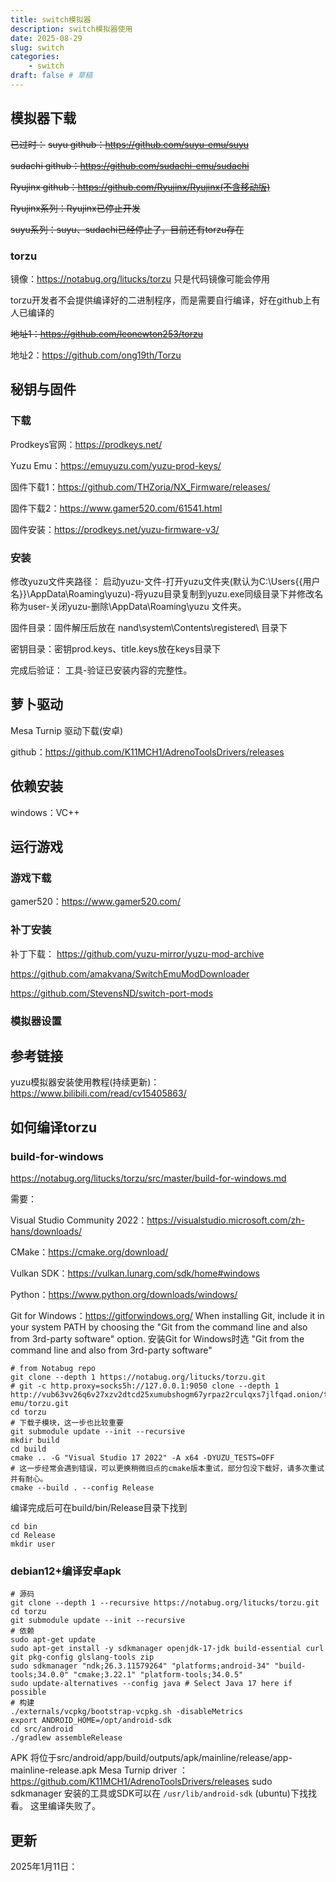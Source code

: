 ```yaml
---
title: switch模拟器
description: switch模拟器使用
date: 2025-08-29
slug: switch
categories:
    - switch
draft: false # 草稿
---
```


## 模拟器下载
~~已过时：~~
~~suyu github：https://github.com/suyu-emu/suyu~~

~~sudachi github：https://github.com/sudachi-emu/sudachi~~

~~Ryujinx github：https://github.com/Ryujinx/Ryujinx(不含移动版)~~

~~Ryujinx系列：Ryujinx已停止开发~~

~~suyu系列：suyu、sudachi已经停止了，目前还有torzu存在~~

### torzu
镜像：https://notabug.org/litucks/torzu 只是代码镜像可能会停用

torzu开发者不会提供编译好的二进制程序，而是需要自行编译，好在github上有人已编译的

~~地址1：https://github.com/leonewton253/torzu~~

地址2：https://github.com/ong19th/Torzu

## 秘钥与固件
### 下载
Prodkeys官网：https://prodkeys.net/

Yuzu Emu：https://emuyuzu.com/yuzu-prod-keys/

固件下载1：https://github.com/THZoria/NX_Firmware/releases/

固件下载2：https://www.gamer520.com/61541.html

固件安装：https://prodkeys.net/yuzu-firmware-v3/
### 安装
修改yuzu文件夹路径：
启动yuzu-文件-打开yuzu文件夹(默认为C:\Users\{{用户名}}\AppData\Roaming\yuzu)-将yuzu目录复制到yuzu.exe同级目录下并修改名称为user-关闭yuzu-删除\AppData\Roaming\yuzu 文件夹。

固件目录：固件解压后放在 nand\system\Contents\registered\ 目录下

密钥目录：密钥prod.keys、title.keys放在keys目录下

完成后验证： 工具-验证已安装内容的完整性。
## 萝卜驱动
Mesa Turnip 驱动下载(安卓)

github：https://github.com/K11MCH1/AdrenoToolsDrivers/releases
## 依赖安装
windows：VC++

## 运行游戏
### 游戏下载
gamer520：https://www.gamer520.com/
### 补丁安装
补丁下载：
https://github.com/yuzu-mirror/yuzu-mod-archive

https://github.com/amakvana/SwitchEmuModDownloader

https://github.com/StevensND/switch-port-mods
### 模拟器设置

## 参考链接
yuzu模拟器安装使用教程(持续更新)：https://www.bilibili.com/read/cv15405863/

## 如何编译torzu
### build-for-windows
https://notabug.org/litucks/torzu/src/master/build-for-windows.md

需要：

Visual Studio Community 2022：https://visualstudio.microsoft.com/zh-hans/downloads/

CMake：https://cmake.org/download/

Vulkan SDK：https://vulkan.lunarg.com/sdk/home#windows

Python：https://www.python.org/downloads/windows/

Git for Windows：https://gitforwindows.org/ When installing Git, include it in your system PATH by choosing the "Git from the command line and also from 3rd-party software" option.
安装Git for Windows时选 "Git from the command line and also from 3rd-party software"
```shell
# from Notabug repo
git clone --depth 1 https://notabug.org/litucks/torzu.git
# git -c http.proxy=socks5h://127.0.0.1:9050 clone --depth 1 http://vub63vv26q6v27xzv2dtcd25xumubshogm67yrpaz2rculqxs7jlfqad.onion/torzu-emu/torzu.git
cd torzu
# 下载子模块，这一步也比较重要
git submodule update --init --recursive
mkdir build
cd build
cmake .. -G "Visual Studio 17 2022" -A x64 -DYUZU_TESTS=OFF
# 这一步经常会遇到错误，可以更换稍微旧点的cmake版本重试，部分包没下载好，请多次重试并有耐心。
cmake --build . --config Release
```
编译完成后可在build/bin/Release目录下找到
```shell
cd bin
cd Release
mkdir user
```
### debian12+编译安卓apk
```
# 源码
git clone --depth 1 --recursive https://notabug.org/litucks/torzu.git
cd torzu
git submodule update --init --recursive
# 依赖
sudo apt-get update
sudo apt-get install -y sdkmanager openjdk-17-jdk build-essential curl git pkg-config glslang-tools zip
sudo sdkmanager "ndk;26.3.11579264" "platforms;android-34" "build-tools;34.0.0" "cmake;3.22.1" "platform-tools;34.0.5"
sudo update-alternatives --config java # Select Java 17 here if possible
# 构建
./externals/vcpkg/bootstrap-vcpkg.sh -disableMetrics
export ANDROID_HOME=/opt/android-sdk
cd src/android
./gradlew assembleRelease
```
APK 将位于src/android/app/build/outputs/apk/mainline/release/app-mainline-release.apk
Mesa Turnip driver ：https://github.com/K11MCH1/AdrenoToolsDrivers/releases
sudo sdkmanager 安装的工具或SDK可以在 `/usr/lib/android-sdk` (ubuntu)下找找看。
这里编译失败了。


## 更新

2025年1月11日：